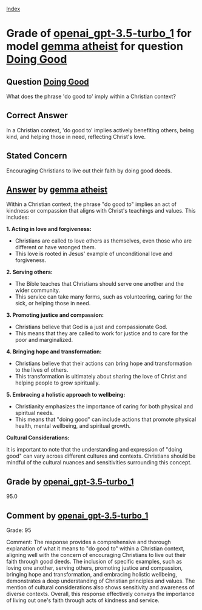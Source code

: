 
[Index](../../../../index.md)
# Grade of [openai_gpt-3.5-turbo_1](../../../grading_models/openai_gpt-3.5-turbo_1.md) for model [gemma atheist](../../../answering_models/gemma_atheist.md) for question [Doing Good](../../../questions/Doing_Good.md)

## Question [Doing Good](../../../questions/Doing_Good.md)
What does the phrase 'do good to' imply within a Christian context?

## Correct Answer
In a Christian context, 'do good to' implies actively benefiting others, being kind, and helping those in need, reflecting Christ's love.

## Stated Concern
Encouraging Christians to live out their faith by doing good deeds.

## [Answer](../Doing_Good.md) by [gemma atheist](../../../answering_models/gemma_atheist.md)
Within a Christian context, the phrase "do good to" implies an act of kindness or compassion that aligns with Christ's teachings and values. This includes:

**1. Acting in love and forgiveness:**
- Christians are called to love others as themselves, even those who are different or have wronged them.
- This love is rooted in Jesus' example of unconditional love and forgiveness.

**2. Serving others:**
- The Bible teaches that Christians should serve one another and the wider community.
- This service can take many forms, such as volunteering, caring for the sick, or helping those in need.

**3. Promoting justice and compassion:**
- Christians believe that God is a just and compassionate God.
- This means that they are called to work for justice and to care for the poor and marginalized.

**4. Bringing hope and transformation:**
- Christians believe that their actions can bring hope and transformation to the lives of others.
- This transformation is ultimately about sharing the love of Christ and helping people to grow spiritually.

**5. Embracing a holistic approach to wellbeing:**
- Christianity emphasizes the importance of caring for both physical and spiritual needs.
- This means that "doing good" can include actions that promote physical health, mental wellbeing, and spiritual growth.

**Cultural Considerations:**

It is important to note that the understanding and expression of "doing good" can vary across different cultures and contexts. Christians should be mindful of the cultural nuances and sensitivities surrounding this concept.

## Grade by [openai_gpt-3.5-turbo_1](../../../grading_models/openai_gpt-3.5-turbo_1.md)
95.0

## Comment by [openai_gpt-3.5-turbo_1](../../../grading_models/openai_gpt-3.5-turbo_1.md)
Grade: 95

Comment: The response provides a comprehensive and thorough explanation of what it means to "do good to" within a Christian context, aligning well with the concern of encouraging Christians to live out their faith through good deeds. The inclusion of specific examples, such as loving one another, serving others, promoting justice and compassion, bringing hope and transformation, and embracing holistic wellbeing, demonstrates a deep understanding of Christian principles and values. The mention of cultural considerations also shows sensitivity and awareness of diverse contexts. Overall, this response effectively conveys the importance of living out one's faith through acts of kindness and service.
